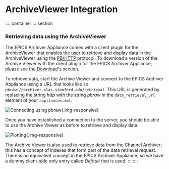 # ArchiveViewer Integration


:::: container
::: section
### Retrieving data using the ArchiveViewer

The EPICS Archiver Appliance comes with a client plugin for the
ArchiveViewer that enables the user to retrieve and display data in the
ArchiveViewer using the [PB/HTTP](pb_pbraw.html) protocol. To download a
version of the Archive Viewer with the client plugin for the EPICS
Archiver Appliance, please see the
[Download](https://github.com/slacmshankar/epicsarchiverap/releases/)\'s
section.

To retrieve data, start the Archive Viewer and connect to the EPICS
Archiver Appliance using a URL that looks like so
`pbraw://archiver.slac.stanford.edu/retrieval`. This URL is generated by
replacing the string *http* with the string *pbraw* in the
`data_retrieval_url` element of your `appliances.xml`.

![Connecting using pbraw](images/av_connect.png){.img-responsive}

Once you have established a connection to the server, you should be able
to use the Archive Viewer as before to retrieve and display data.

![Plotting](images/av_plot.png){.img-responsive}

The Archive Viewer is also used to retrieve data from the Channel
Archiver; this has a concept of indexes that form part of the data
retrieval request. There is no equivalent concept in the EPICS Archiver
Appliance; so we have a dummy client-side only entry called *Default*
that is used.
:::
::::
